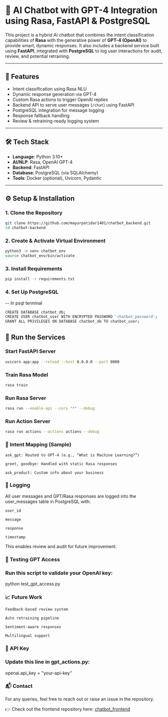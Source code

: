 # 🤖 AI Chatbot with GPT-4 Integration using Rasa, FastAPI & PostgreSQL

This project is a hybrid AI chatbot that combines the intent classification capabilities of **Rasa** with the generative power of **GPT-4 (OpenAI)** to provide smart, dynamic responses. It also includes a backend service built using **FastAPI**, integrated with **PostgreSQL** to log user interactions for audit, review, and potential retraining.

---

## 🚀 Features

- Intent classification using Rasa NLU
- Dynamic response generation via GPT-4
- Custom Rasa actions to trigger OpenAI replies
- Backend API to serve user messages (`/chat`) using FastAPI
- PostgreSQL integration for message logging
- Response fallback handling
- Review & retraining-ready logging system

---

## 🛠️ Tech Stack

- **Language**: Python 3.10+
- **AI/NLP**: Rasa, OpenAI GPT-4
- **Backend**: FastAPI
- **Database**: PostgreSQL (via SQLAlchemy)
- **Tools**: Docker (optional), Uvicorn, Pydantic

---

## ⚙️ Setup & Installation

### 1. Clone the Repository

```bash
git clone https://github.com/mayurpatidar1401/chatbot_backend.git
cd chatbot-backend
```

### 2. Create & Activate Virtual Environment
```bash
python3 -m venv chatbot_env
source chatbot_env/bin/activate
```

### 3. Install Requirements
```bash
pip install -r requirements.txt
```

### 4. Set Up PostgreSQL

-- In psql terminal
```bash
CREATE DATABASE chatbot_db;
CREATE USER chatbot_user WITH ENCRYPTED PASSWORD 'chatbot_password';
GRANT ALL PRIVILEGES ON DATABASE chatbot_db TO chatbot_user;
```
## 🚦 Run the Services

### Start FastAPI Server
```bash
uvicorn app:app --reload --host 0.0.0.0 --port 8000
```

### Train Rasa Model
```bash
rasa train
```

### Run Rasa Server
```bash
rasa run --enable-api --cors "*" --debug
```

### Run Action Server
```bash
rasa run actions --actions actions --debug
```

### 🧠 Intent Mapping (Sample)

    ask_gpt: Routed to GPT-4 (e.g., “What is Machine Learning?”)

    greet, goodbye: Handled with static Rasa responses

    ask_product: Custom info about your business

### 📝 Logging

All user messages and GPT/Rasa responses are logged into the user_messages table in PostgreSQL with:

    user_id

    message

    response

    timestamp

This enables review and audit for future improvement.

### 🧪 Testing GPT Access
### Run this script to validate your OpenAI key:
python test_gpt_access.py

### 📈 Future Work

    Feedback-based review system

    Auto retraining pipeline

    Sentiment-aware responses

    Multilingual support

### 🔐 API Key
### Update this line in gpt_actions.py:

openai.api_key = "your-api-key"

### 📬 Contact

For any queries, feel free to reach out or raise an issue in the repository.

👉 Check out the frontend repository here: [chatbot_frontend](https://github.com/mayurpatidar1401/chatbot-frontend)

